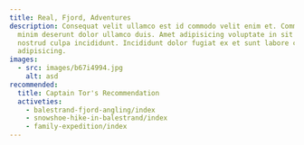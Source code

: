 ```yaml
---
title: Real, Fjord, Adventures
description: Consequat velit ullamco est id commodo velit enim et. Commodo nisi
  minim deserunt dolor ullamco duis. Amet adipisicing voluptate in sit tempor
  nostrud culpa incididunt. Incididunt dolor fugiat ex et sunt labore culpa
  adipisicing.
images:
  - src: images/b67i4994.jpg
    alt: asd
recommended:
  title: Captain Tor's Recommendation
  activeties:
    - balestrand-fjord-angling/index
    - snowshoe-hike-in-balestrand/index
    - family-expedition/index
---
```

